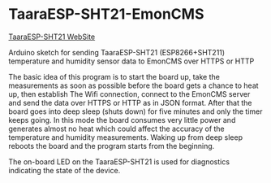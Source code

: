 # TaaraESP-SHT21-EmonCMS

[TaaraESP-SHT21 WebSite](https://taaralabs.eu/es1)

Arduino sketch for sending TaaraESP-SHT21 (ESP8266+SHT211) temperature and humidity sensor data to EmonCMS over HTTPS or HTTP

The basic idea of this program is to start the board up, take the measurements as soon as possible before the board gets a chance to heat up, then establish The Wifi connection, connect to the EmonCMS server and send the data over HTTPS or HTTP as in JSON format. After that the board goes into deep sleep (shuts down) for five minutes and only the timer keeps going. In this mode the board consumes very little power and generates almost no heat which could affect the accuracy of the temperature and humidity measurements. Waking up from deep sleep reboots the board and the program starts from the beginning.

The on-board LED on the TaaraESP-SHT21 is used for diagnostics indicating the state of the device.
